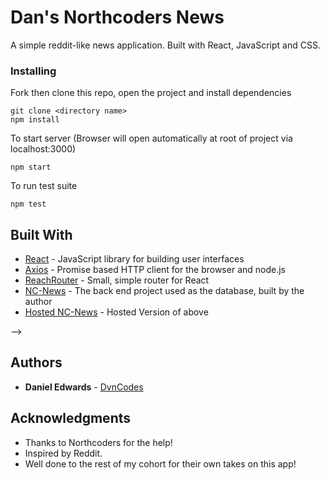# Dan's Northcoders News

A simple reddit-like news application. Built with React, JavaScript and CSS.

<!-- ## Getting Started

These instructions will get you a copy of the project up and running on your local machine for development and testing purposes. See deployment for notes on how to deploy the project on a live system.

### Prerequisites

What things you need to install the software and how to install them

```
Give examples
``` -->

### Installing

Fork then clone this repo, open the project and install dependencies

```
git clone <directory name>
npm install
```

To start server (Browser will open automatically at root of project via localhost:3000)

```
npm start
```

To run test suite

```
npm test
```

<!-- ## Running the tests

Explain how to run the automated tests for this system

### Break down into end to end tests

Explain what these tests test and why

```
Give an example
```

### And coding style tests

Explain what these tests test and why

```
Give an example
```

## Deployment

-
Add additional notes about how to deploy this on a live system
-->

## Built With

- [React](https://reactjs.org/) - JavaScript library for building user interfaces
- [Axios](https://www.npmjs.com/package/axios) - Promise based HTTP client for the browser and node.js
- [ReachRouter](https://reach.tech/router) - Small, simple router for React
- [NC-News](https://github.com/DvnCodes/nc-news) - The back end project used as the database, built by the author
- [Hosted NC-News](<(https://dans-nc-news.herokuapp.com/api)>) - Hosted Version of above

<!-- ## Contributing
Please read [CONTRIBUTING.md](https://gist.github.com/PurpleBooth/b24679402957c63ec426) for details on our code of conduct, and the process for submitting pull requests to us.

## Versioning

We use [SemVer](http://semver.org/) for versioning. For the versions available, see the [tags on this repository](https://github.com/your/project/tags). --> -->

## Authors

- **Daniel Edwards** - [DvnCodes](https://github.com/DvnCodes)

<!-- See also the list of [contributors](https://github.com/your/project/contributors) who participated in this project. -->

<!-- ## License

This project is licensed under the MIT License - see the [LICENSE.md](LICENSE.md) file for details -->

## Acknowledgments

- Thanks to Northcoders for the help!
- Inspired by Reddit.
- Well done to the rest of my cohort for their own takes on this app!
